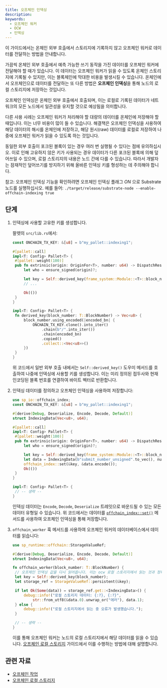```yaml
---
title: 오프체인 인덱싱
description:
keywords:
  - 오프체인 워커
  - OCW
  - 인덱싱
---
```


이 가이드에서는 온체인 외부 호출에서 스토리지에 기록하지 않고 오프체인 워커로 데이터를 전달하는 방법을 안내합니다.

가끔씩 온체인 외부 호출에서 예측 가능한 쓰기 동작을 가진 데이터를 오프체인 워커에 전달해야 할 때가 있습니다.
이 데이터는 오프체인 워커가 읽을 수 있도록 온체인 스토리지에 기록될 수 있지만, 이는 블록체인에 막대한 비용을 발생시킬 수 있습니다.
온체인에서 오프체인으로 데이터를 전달하는 또 다른 방법은 **오프체인 인덱싱**을 통해 노드의 로컬 스토리지에 저장하는 것입니다.

오프체인 인덱싱은 온체인 외부 호출에서 호출되며, 이는 로컬로 기록된 데이터가 네트워크의 모든 노드에서 일관성을 유지할 것으로 예상됨을 의미합니다.

다른 사용 사례는 오프체인 워커가 처리해야 할 대량의 데이터를 온체인에 저장해야 할 때입니다.
이는 너무 비용이 많이 들 수 있습니다.
해결책은 오프체인 인덱싱을 사용하여 해당 데이터의 해시를 온체인에 저장하고, 해당 원시(raw) 데이터를 로컬로 저장하여 나중에 오프체인 워커가 읽을 수 있도록 하는 것입니다.

동일한 외부 호출이 포크된 블록이 있는 경우 여러 번 실행될 수 있다는 점에 유의하십시오.
이로 인해 고유하지 않은 키가 사용되는 경우 데이터가 다른 포크된 블록에 의해 덮어쓰일 수 있으며, 로컬 스토리지의 내용은 노드 간에 다를 수 있습니다.
따라서 개발자는 잠재적인 덮어쓰기를 방지하기 위해 올바른 인덱싱 키를 형성하는 데 주의해야 합니다.

참고: 오프체인 인덱싱 기능을 확인하려면 오프체인 인덱싱 플래그 _ON_ 으로 Substrate 노드를 실행하십시오.
예를 들어: `./target/release/substrate-node --enable-offchain-indexing true`

## 단계

1. 인덱싱에 사용할 고유한 키를 생성합니다.

   팔렛의 `src/lib.rs`에서:

   ```rust
   const ONCHAIN_TX_KEY: &[u8] = b"my_pallet::indexing1";

   #[pallet::call]
   impl<T: Config> Pallet<T> {
   	#[pallet::weight(100)]
   	pub fn extrinsic(origin: OriginFor<T>, number: u64) -> DispatchResult {
   		let who = ensure_signed(origin)?;

   		let key = Self::derived_key(frame_system::Module::<T>::block_number());
   		// ...

   		Ok(())
   	}
   }

   impl<T: Config> Pallet<T> {
   	fn derived_key(block_number: T::BlockNumber) -> Vec<u8> {
   		block_number.using_encoded(|encoded_bn| {
   			ONCHAIN_TX_KEY.clone().into_iter()
   				.chain(b"/".into_iter())
   				.chain(encoded_bn)
   				.copied()
   				.collect::<Vec<u8>>()
   		})
   	}
   }
   ```

   위 코드에서 일반 외부 호출 내에서는 `Self::derived_key()` 도우미 메서드를 호출하여 나중에 인덱싱에 사용할 키를 생성합니다.
   이는 미리 정의된 접두사와 현재 인코딩된 블록 번호를 연결하여 바이트 벡터로 반환합니다.

1. 인덱싱 데이터를 정의하고 오프체인 인덱싱을 사용하여 저장합니다:

   ```rust
   use sp_io::offchain_index;
   const ONCHAIN_TX_KEY: &[u8] = b"my_pallet::indexing1";

   #[derive(Debug, Deserialize, Encode, Decode, Default)]
   struct IndexingData(Vec<u8>, u64);

   #[pallet::call]
   impl<T: Config> Pallet<T> {
   	#[pallet::weight(100)]
   	pub fn extrinsic(origin: OriginFor<T>, number: u64) -> DispatchResult {
   		let who = ensure_signed(origin)?;

   		let key = Self::derived_key(frame_system::Module::<T>::block_number());
   		let data = IndexingData(b"submit_number_unsigned".to_vec(), number);
   		offchain_index::set(&key, &data.encode());
   		Ok(())
   	}
   }

   impl<T: Config> Pallet<T> {
   	// -- 생략 --
   }
   ```

   인덱싱 데이터는 `Encode`, `Decode`, `Deserialize` 트레잇으로 바운드될 수 있는 모든 데이터 유형일 수 있습니다.
   위 코드에서는 데이터를 [`offchain_index::set()`](https://paritytech.github.io/substrate/master/sp_io/offchain_index/fn.set.html) 메서드를 사용하여 오프체인 인덱싱을 통해 저장합니다.

1. `offchain_worker` 훅 메서드를 사용하여 오프체인 워커의 데이터베이스에서 데이터를 읽습니다:

   ```rust
   use sp_runtime::offchain::StorageValueRef;

   #[derive(Debug, Deserialize, Encode, Decode, Default)]
   struct IndexingData(Vec<u8>, u64);

   fn offchain_worker(block_number: T::BlockNumber) {
   	// 오프체인 인덱싱 값을 다시 읽어옵니다. 이는 ocw 로컬 스토리지에서 읽는 것과 정확히 동일합니다.
   	let key = Self::derived_key(block_number);
   	let storage_ref = StorageValueRef::persistent(&key);

   	if let Ok(Some(data)) = storage_ref.get::<IndexingData>() {
   		debug::info!("로컬 스토리지 데이터: {:?}, {:?}",
   			str::from_utf8(&data.0).unwrap_or("에러"), data.1);
   	} else {
   		debug::info!("로컬 스토리지에서 읽는 중 오류가 발생했습니다.");
   	}

   	// -- 생략 --
   }
   ```

   이를 통해 오프체인 워커는 노드의 로컬 스토리지에서 해당 데이터를 읽을 수 있습니다.
   [오프체인 로컬 스토리지](/reference/how-to-guides/offchain-workers/offchain-local-storage/) 가이드에서 이를 수행하는 방법에 대해 설명합니다.

## 관련 자료

- [오프체인 작업](/learn/offchain-operations/)
- [오프체인 로컬 스토리지](/reference/how-to-guides/offchain-workers/offchain-local-storage/)